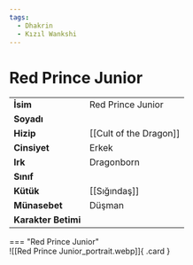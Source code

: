 ```yaml
---
tags:
  - Dhakrin
  - Kızıl Wankshi
---  
```

# Red Prince Junior   
  
<div class="grid" markdown>  
  
|  |  |  
|---|---|  
| **İsim** | Red Prince Junior |  
| **Soyadı** |  |  
| **Hizip** | [[Cult of the Dragon]] |  
| **Cinsiyet** | Erkek |  
| **Irk** | Dragonborn |  
| **Sınıf** |  |  
| **Kütük** | [[Sığındaş]] |  
| **Münasebet** | Düşman |  
| **Karakter Betimi** |  |  
  
  
=== "Red Prince Junior"  
	![[Red Prince Junior_portrait.webp]]{ .card }  
  
</div>